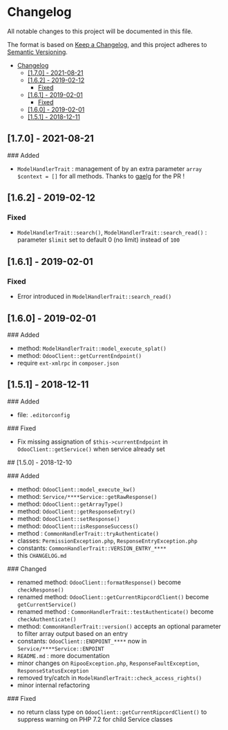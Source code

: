 # Changelog

All notable changes to this project will be documented in this file.

The format is based on [Keep a Changelog](https://keepachangelog.com/en/1.0.0/),
and this project adheres to [Semantic Versioning](https://semver.org/spec/v2.0.0.html).


- [Changelog](#changelog)
  - [[1.7.0] - 2021-08-21](#170---2021-08-21)
  - [[1.6.2] - 2019-02-12](#162---2019-02-12)
    - [Fixed](#fixed)
  - [[1.6.1] - 2019-02-01](#161---2019-02-01)
    - [Fixed](#fixed-1)
  - [[1.6.0] - 2019-02-01](#160---2019-02-01)
  - [[1.5.1] - 2018-12-11](#151---2018-12-11)



## [1.7.0] - 2021-08-21

### Added

- `ModelHandlerTrait` : management of by an extra parameter `array $context = []` for all methods. Thanks to [gaelg](https://github.com/gaelg) for the PR !

## [1.6.2] - 2019-02-12

### Fixed

- `ModelHandlerTrait::search()`, `ModelHandlerTrait::search_read()` : parameter `$limit` set to default 0 (no limit) instead of `100`

## [1.6.1] - 2019-02-01

### Fixed

- Error introduced in `ModelHandlerTrait::search_read()`

## [1.6.0] - 2019-02-01

### Added
- method: `ModelHandlerTrait::model_execute_splat()`
- method: `OdooClient::getCurrentEndpoint()`
- require `ext-xmlrpc` in `composer.json`

## [1.5.1] - 2018-12-11

### Added

- file: `.editorconfig`

### Fixed
- Fix missing assignation of `$this->currentEndpoint` in `OdooClient::getService()` when service already set


## [1.5.0] - 2018-12-10

### Added

- method: `OdooClient::model_execute_kw()`
- method: `Service/****Service::getRawResponse()`
- method: `OdooClient::getArrayType()`
- method: `OdooClient::getResponseEntry()`
- method: `OdooClient::setResponse()`
- method: `OdooClient::isResponseSuccess()`
- method : `CommonHandlerTrait::tryAuthenticate()`
- classes: `PermissionException.php`, `ResponseEntryException.php`
- constants: `CommonHandlerTrait::VERSION_ENTRY_****`
- this `CHANGELOG.md`

### Changed

- renamed method: `OdooClient::formatResponse()` become `checkResponse()`
- renamed method: `OdooClient::getCurrentRipcordClient()` become `getCurrentService()`
- renamed method : `CommonHandlerTrait::testAuthenticate()` become `checkAuthenticate()` 
- method: `CommonHandlerTrait::version()` accepts an optional parameter to filter array output based on an entry
- constants: `OdooClient::ENDPOINT_****` now in `Service/****Service::ENPOINT`
- `README.md` : more documentation
- minor changes on `RipooException.php`, `ResponseFaultException`, `ResponseStatusException`
- removed try/catch in `ModelHandlerTrait::check_access_rights()`
- minor internal refactoring

### Fixed

- no return class type on `OdooClient::getCurrentRipcordClient()` to suppress warning on PHP 7.2 for child Service classes

